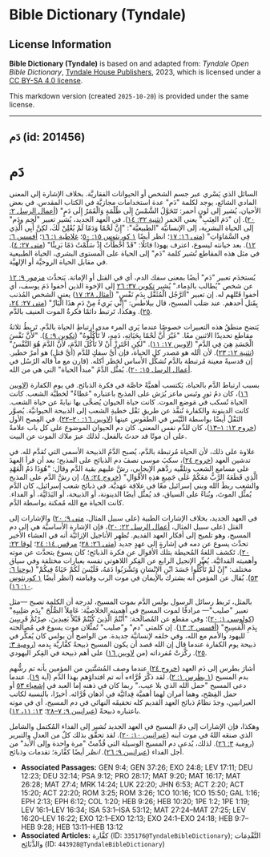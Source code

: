 # Bible Dictionary (Tyndale)

## License Information

**Bible Dictionary (Tyndale)** is based on and adapted from: _Tyndale Open Bible Dictionary_, [Tyndale House Publishers](https://tyndaleopenresources.com/), 2023, which is licensed under a [CC BY-SA 4.0 license](https://creativecommons.org/licenses/by-sa/4.0/legalcode.en).

This markdown version (created `2025-10-20`) is provided under the same license.



--------------------------------

## دَم (id: 201456)

دَم
===

السائل الذي يَسْري عبر جسم الشخص أو الحيوانات الفقاريَّة. بخلاف الإشارة إلى المعنى المادي الشائع، يوجد لكلمة "دَم" عدة استخدامات مجازيَّة في الكتاب المقدس. في بعض الأحيان، يُشير إلى لونٍ أحمر: تَتَحَوَّلُ الشَّمْسُ إِلَى ظُلْمَةٍ وَالْقَمَرُ إِلَى دَمٍ" ([أعمال الرسل ٢: ٢٠](https://ref.ly/Acts2:20)). إن "دَمَ العِنَبِ" يعني الخمر ([تثنية ٣٢: ١٤](https://ref.ly/Deut32:14)). في العهد الجديد، يُشير تعبير "لَحِم ودَم" إلى الحياة البشرية، إلى الإنسانيَّة "الطبيعيَّة": "إِنَّ لَحْمًا وَدَمًا لَمْ يُعْلِنْ لَكَ، لكِنَّ أَبِي الَّذِي فِي السَّمَاوَاتِ" ([متى ١٦: ١٧](https://ref.ly/Matt16:17)؛ انظر أيضًا [١ كورنثوس ١٥: ٥٠](https://ref.ly/1Cor15:50)؛ [غلاطية ١: ١٦](https://ref.ly/Gal1:16)؛ [أفسس ٦: ١٢](https://ref.ly/Eph6:12)). بعد خيانته ليسوع، اعترف يهوذا قائلًا: "قَدْ أَخْطَأْتُ إِذْ سَلَّمْتُ دَمًا بَرِيئًا" ([متى ٢٧: ٤](https://ref.ly/Matt27:4)). في مثل هذه المقاطع تُشير كلمة "دَم" إلى الحياة على المستوى البشري، الحياة الطبيعية في مقابل الحياة الروحيَّة أو الإلهيَّة.

يُستخدَم تعبير "دَم" أيضًا بمعنى سفك الدم، أي في القتل أو الإماتة. يَتحدَّث [مزمور ٩: ١٢](https://ref.ly/Ps9:12) عن شخص "يُطالب بالدِماء." يُشير [تكوين ٣٧: ٢٦](https://ref.ly/Gen37:26) إلى الإخوة الذين أخفوا دَمَ يوسف، أي أخفوا قَتْلهم له. إن تعبير "اَلرَّجُل الْمُثَقَّل بِدَمِ نَفْسٍ" ([أمثال ٢٨: ١٧](https://ref.ly/Prov28:17)) يعني الشخص المُذنب بِقَتل أحدهم. عند صَلب المسيح، قال بيلاطس: "إِنِّي بَرِيءٌ مِنْ دَمِ هذَا الْبَارِّ" ([متى ٢٧: ٢٤، ٢٥](https://ref.ly/Matt27:24-Matt27:25)). وهكذا، تَرتبط دائمًا فكرةُ الموت العنيف بالدَّم.

يَتضح منطقُ هذه التعبيرات خصوصًا عندما يَرى المرء مدى ارتباطِ الحياة بالدَّم. تَربطُ ثلاثةُ مقاطع تحديدًا الاثنين معًا. "غَيْرَ أَنَّ لَحْمًا بِحَيَاتِهِ، دَمِهِ، لاَ تَأْكُلُوهُ" ([تكوين ٩: ٤](https://ref.ly/Gen9:4)). "لأَنَّ نَفْسَ الْجَسَدِ هِيَ فِي الدَّمِ" ([لاويين ١٧: ١١](https://ref.ly/Lev17:11)). "لكِنِ احْتَرِزْ أَنْ لاَ تَأْكُلَ الدَّمَ، لأَنَّ الدَّمَ هُوَ النَّفْسُ" ([تثنية ١٢: ٢٣](https://ref.ly/Deut12:23)). لأن الله هو مَصدر كل الحياة، فإن أيَّ سفكٍ للدَّم (أيَّ قتلٍ) هو أمرٌ خطير. إن قدسيةً معينة مُرتبطة بالدَّم تُشكِّل الأساس لحَظر أكله. (قارن مع ما قاله الرُسُل في [أعمال الرسل ١٥: ٢٠](https://ref.ly/Acts15:20)). يُمثَّل الدَّمُ "مبدأ الحياة" التي هي من الله.

بسبب ارتباط الدَّم بالحياة، يَكتسب أهميَّةً خاصَّة في فكرة الذبائح. في يوم الكفارة ([لاويين ١٦](https://ref.ly/Lev16:1-Lev16:34))، كان دمُ ثورٍ وتَيس ماعز يُرَش على المذبح باعتباره "غطاءً" لخطيَّة الشعب. كانت الحياة تُسكب في مَوضع الموت. كانت حياة الحيوان يُضحَّى بها نيابةً عن حياة الشعب. كانت الدينونة والكفارة تُنفَّذ عن طريقِ نَقْل خطيةِ الشعب إلى الذبيحة الحيوانيَّة. يُصوَّر النَقْلُ أيضًا بواسطة التَّيْس في الطقوس عينها ([لاويين ١٦: ٢٠–٢٢](https://ref.ly/Lev16:20-Lev16:22)). في الفِصح الأول ([خروج ١٢: ١–١٣](https://ref.ly/Exod12:1-Exod12:13))، كان للدَّم نفس المعنى. كان دم الحيوان الموضوع على كل باب علامةً على أن موتًا قد حدثَ بالفعل، لذلك عبرَ ملاك الموت عن البيت.

علاوة على ذلك، لأن الحياة مُرتبطة بالدَّم، يُصبح الدَّمُ الذبيحة الأسمى التي تُقدَّم لله. في تدشين العهد ([خروج ٢٤](https://ref.ly/Exod24:1-Exod24:18))، سكبَ موسى نصفَ دم الذبائح على المذبح؛ بعد أن قرأ العهدَ على مسامع الشعب وتلقَّيه ردَّهم الإيجابي، رشَّ عليهم بقية الدَّم وقال: "هُوَذَا دَمُ الْعَهْدِ الَّذِي قَطَعَهُ الرَّبُّ مَعَكُمْ عَلَى جَمِيعِ هذِهِ الأَقْوَالِ" ([خروج ٢٤: ٨](https://ref.ly/Exod24:8)). إن رشَّ الدَّم على المذبح والشعب ربطَ الله وبني إسرائيل معًا في علاقة عهديَّة. في ذبائح شعب إسرائيل، كان الدَّم يُمثِّل الموتَ، وبُناءً على السياق، قد يُمثَّل أيضًا الدينونة، أو الذبيحة، أو البَدَليَّة، أو الفداء. كانت الحياة مع الله مُمكنة بواسطة الدَّم.

في العهد الجديد، بخلاف الإشارات الطبية (على سبيل المثال، [متى ٩: ٢٠](https://ref.ly/Matt9:20)) والإشارات إلى القتل (على سبيل المثال، [أعمال الرسل ٢٢: ٢٠](https://ref.ly/Acts22:20))، فإن الإشارة الأساسيَّة هي إلى دم المسيح، وهو تلميح إلى أفكار العهد القديم. تُظهِر الأناجيل الإزائيَّة أنه في العشاء الأخير تحدَّث يسوع عن دمه في إشارةٍ إلى عهدٍ جديد ([متى ٢٦: ٢٨](https://ref.ly/Matt26:28)؛ [مرقس ١٤: ٢٤](https://ref.ly/Mark14:24)؛ [لوقا ٢٢: ٢٠](https://ref.ly/Luke22:20)). تَكشف اللغةُ المُحيطة بتلك الأقوال عن فكرة الذبائح؛ كان يسوع يتحدَّث عن موته وأهميته الفدائيَّة. يُعبِّر الإنجيل الرابع عن الفِكر اللاهوتي نفسه بعبارات مختلفة وفي سياق مختلف: "إِنْ لَمْ تَأْكُلُوا جَسَدَ ابْنِ الإِنْسَانِ وَتَشْرَبُوا دَمَهُ، فَلَيْسَ لَكُمْ حَيَاةٌ فِيكُمْ" ([يوحنا ٦: ٥٣](https://ref.ly/John6:53)). يُقال عن المؤمن أنه يشترك بالإيمان في موت الرب وقيامته (انظر أيضًا [١ كورنثوس ١٠: ١٦](https://ref.ly/1Cor10:16)).

بالمثل، تَربط رسائل الرسول بولس الدَّم بموت المسيح، لدرجة أن الكلمة تصبح —مثل تعبير "صليب"— مرادفًا لموت المسيح في أهميته الخلاصيَّة: عَامِلاً الصُّلْحَ "بِدَمِ صَلِيبِهِ" ([كولوسي ١: ٢٠](https://ref.ly/Col1:20))؛ وفي مقطع عن المُصالَحة: "أَنْتُمُ الَّذِينَ كُنْتُمْ قَبْلاً بَعِيدِينَ، صِرْتُمْ قَرِيبِينَ بِدَمِ الْمَسِيحِ" ([أفسس ٢: ١٣](https://ref.ly/Eph2:13)). إن كلمتي "دم" و"صليب" تُمثِّلان موت يسوع في مُصالحته لليهود والأمم مع الله، وفي خلقه لإنسانيَّة جديدة. من الواضح أن بولس كان يُفكِّر في ذبيحة يوم الكفارة عندما قال إن الله قصد أن يكون المسيح ذبيحةً كفَّاريَّة بِدمه ([رومية ٣: ٢٥](https://ref.ly/Rom3:25)). ركَّزتْ مُفرداته (من [لاويين ١٦](https://ref.ly/Lev16:1-Lev16:34)) على أهم ذبيحة في الفِكر اليهودي.

أشارَ بطرس إلى دَم العهد ([خروج ٢٤](https://ref.ly/Exod24:1-Exod24:18)) عندما وصف المُشتَّتين من المؤمين بأنه تم رشُّهم بدم المسيح ([١ بطرس ١: ٢](https://ref.ly/1Pet1:2)). لقد ذكَّرَ قُرَّاءه أنه تم افتداؤهم بهذا الدَّم (آية [١٩](https://ref.ly/1Pet1:19)). عندما دعى المسيح "حمل الله الذي بلا عيب،" ربما كان في ذهنه إما العبد في [إشعياء ٥٣](https://ref.ly/Isa53:1-Isa53:12) أو حمل الفِصْح، وهما أمران لهما أهميَّة فِدائيَّة في أذهان قُرَّائه. أخيرًا، بالنسبة لكاتب العبرانيين، وجدَ نظامُ ذبائح العهد القديم كله تحقيقَه النهائي في دم المسيح، أي في موته باعتباره ذبيحةً ([عبرانيين ٩: ٧–٢٨](https://ref.ly/Heb9:7-Heb9:28)؛ [١٣: ١١، ١٢](https://ref.ly/Heb13:11-Heb13:12)).

وهكذا، فإن الإشارات إلى دمّ المسيح في العهد الجديد تُشير إلى الفداء المُكتمل والشامل الذي صنعَه اللهُ في موت ابنه ([عبرانيين ١٠: ٢٠](https://ref.ly/Heb10:20)). لقد تحقَّق بذلك كلٌ من العدلِ والتبرير (رومية [٣: ٢٦](https://ref.ly/Rom3:26)). لذلك، يُدعى دم المسيح الوسيلة التي قُدِّمتْ "مرة واحدة وإلى الأبد" من أجل الفداء ([عبرانيين ٩: ٢٦](https://ref.ly/Heb9:26)). *انظر* أيضًا كفَّارة؛ تقدمات وذبائح.

* **Associated Passages:** GEN 9:4; GEN 37:26; EXO 24:8; LEV 17:11; DEU 12:23; DEU 32:14; PSA 9:12; PRO 28:17; MAT 9:20; MAT 16:17; MAT 26:28; MAT 27:4; MRK 14:24; LUK 22:20; JHN 6:53; ACT 2:20; ACT 15:20; ACT 22:20; ROM 3:25; ROM 3:26; 1CO 10:16; 1CO 15:50; GAL 1:16; EPH 2:13; EPH 6:12; COL 1:20; HEB 9:26; HEB 10:20; 1PE 1:2; 1PE 1:19; LEV 16:1–LEV 16:34; ISA 53:1–ISA 53:12; MAT 27:24–MAT 27:25; LEV 16:20–LEV 16:22; EXO 12:1–EXO 12:13; EXO 24:1–EXO 24:18; HEB 9:7–HEB 9:28; HEB 13:11–HEB 13:12
* **Associated Articles:** كفَّارة (ID: `335176@TyndaleBibleDictionary`); التَّقْدِمَات والذَّبَائِح (ID: `443928@TyndaleBibleDictionary`)

